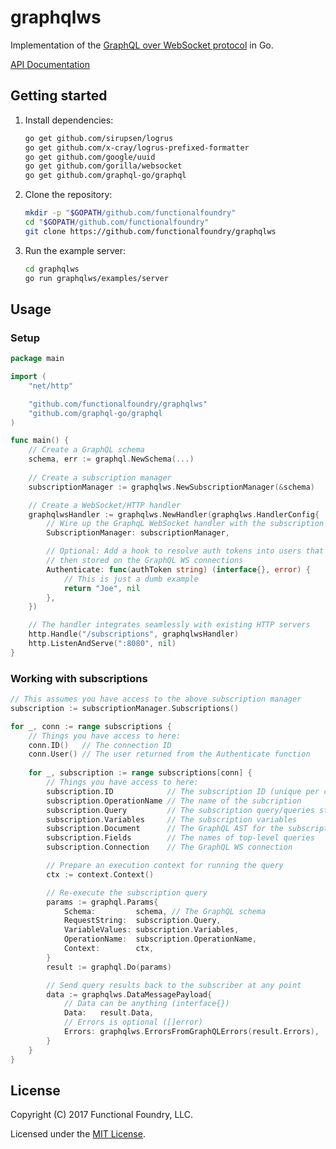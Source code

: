 # graphqlws

Implementation of the [GraphQL over WebSocket protocol] in Go.

[API Documentation](https://godoc.org/github.com/functionalfoundry/graphqlws)

## Getting started

1. Install dependencies:
   ```sh
   go get github.com/sirupsen/logrus
   go get github.com/x-cray/logrus-prefixed-formatter
   go get github.com/google/uuid
   go get github.com/gorilla/websocket
   go get github.com/graphql-go/graphql
   ```
2. Clone the repository:
   ```sh
   mkdir -p "$GOPATH/github.com/functionalfoundry"
   cd "$GOPATH/github.com/functionalfoundry"
   git clone https://github.com/functionalfoundry/graphqlws
   ```
3. Run the example server:
   ```sh
   cd graphqlws
   go run graphqlws/examples/server
   ```

## Usage

### Setup

```go
package main

import (
	"net/http"

	"github.com/functionalfoundry/graphqlws"
	"github.com/graphql-go/graphql
)

func main() {
	// Create a GraphQL schema
	schema, err := graphql.NewSchema(...)
	
	// Create a subscription manager
	subscriptionManager := graphqlws.NewSubscriptionManager(&schema)

	// Create a WebSocket/HTTP handler
	graphqlwsHandler := graphqlws.NewHandler(graphqlws.HandlerConfig{
		// Wire up the GraphqL WebSocket handler with the subscription manager
		SubscriptionManager: subscriptionManager,

		// Optional: Add a hook to resolve auth tokens into users that are
		// then stored on the GraphQL WS connections
		Authenticate: func(authToken string) (interface{}, error) {
			// This is just a dumb example
			return "Joe", nil
		},
	})

	// The handler integrates seamlessly with existing HTTP servers
	http.Handle("/subscriptions", graphqlwsHandler)
	http.ListenAndServe(":8080", nil)
}
```

### Working with subscriptions

```go
// This assumes you have access to the above subscription manager
subscription := subscriptionManager.Subscriptions()

for _, conn := range subscriptions {
	// Things you have access to here:
	conn.ID()   // The connection ID
	conn.User() // The user returned from the Authenticate function
	
	for _, subscription := range subscriptions[conn] {
		// Things you have access to here:
		subscription.ID            // The subscription ID (unique per conn)
		subscription.OperationName // The name of the subcription
		subscription.Query         // The subscription query/queries string
		subscription.Variables     // The subscription variables
		subscription.Document      // The GraphQL AST for the subscription
		subscription.Fields        // The names of top-level queries
		subscription.Connection    // The GraphQL WS connection

		// Prepare an execution context for running the query
		ctx := context.Context()

		// Re-execute the subscription query
		params := graphql.Params{
			Schema:         schema, // The GraphQL schema
			RequestString:  subscription.Query,
			VariableValues: subscription.Variables,
			OperationName:  subscription.OperationName,
			Context:        ctx,
		}
		result := graphql.Do(params)

		// Send query results back to the subscriber at any point
		data := graphqlws.DataMessagePayload{
			// Data can be anything (interface{})
			Data:   result.Data,
			// Errors is optional ([]error)
			Errors: graphqlws.ErrorsFromGraphQLErrors(result.Errors),
		}
	}
}
```

## License

Copyright (C) 2017 Functional Foundry, LLC.

Licensed under the [MIT License](LICENSE.md).

[graphql over websocket protocol]: https://github.com/apollographql/subscriptions-transport-ws/blob/master/PROTOCOL.md
